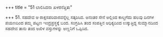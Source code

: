 +++
title = "51 ಲಾಲಿಸಿದನಾ ಖಳರನೆತ್ತಿತು"

+++
51. ಸಹದೇವ ಆ ರಾಕ್ಷಸಪರಿವಾರವನ್ನೆಲ್ಲ ಸತ್ಕರಿಸಿದ. ಅನಂತರ ಸೇನೆ ಅಲ್ಲಿಂದ ಕಾಲ್ತಗೆದು ಹಲವು ದಿನಗಳ ಪಯಣದಿಂದ ತಮ್ಮ ಪಟ್ಟಣ ಇಂದ್ರಪ್ರಸ್ಥಕ್ಕೆ ಬಂದ. ಸಂಗ್ರಹಿಸಿ ತಂದ ಸಂಪತ್ತಿನ ಆಧಿಕ್ಯದಿಂದ ಉಕ್ಕುತ್ತಿದ್ದ ಸುಮ್ಮಾನದಿಂದ ಸಹದೇವ ತಾನು ತಂದ ಅಖಿಳ ವಸ್ತುಗಳನ್ನು ಅಣ್ಣನಿಗೆ ಒಪ್ಪಿಸಿದ.